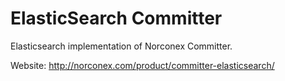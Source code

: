 ElasticSearch Committer
=======================

Elasticsearch implementation of Norconex Committer.

Website: http://norconex.com/product/committer-elasticsearch/
